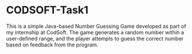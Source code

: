 # CODSOFT-Task1
This is a simple Java-based Number Guessing Game developed as part of my internship at CodSoft. The game generates a random number within a user-defined range, and the player attempts to guess the correct number based on feedback from the program.
